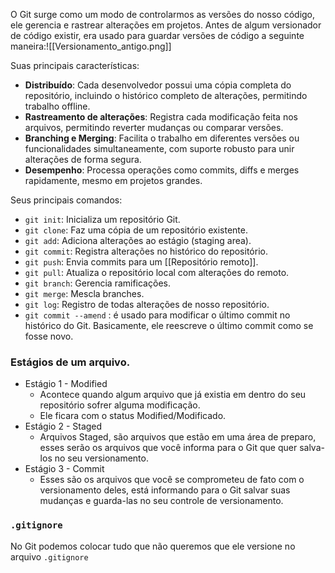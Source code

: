O Git surge como um modo de controlarmos as versões do nosso código, ele gerencia e rastrear alterações em projetos.
Antes de algum versionador de código existir, era usado para guardar versões de código a seguinte maneira:![[Versionamento_antigo.png]]


Suas principais características:
- **Distribuído**: Cada desenvolvedor possui uma cópia completa do repositório, incluindo o histórico completo de alterações, permitindo trabalho offline.
- **Rastreamento de alterações**: Registra cada modificação feita nos arquivos, permitindo reverter mudanças ou comparar versões.
- **Branching e Merging**: Facilita o trabalho em diferentes versões ou funcionalidades simultaneamente, com suporte robusto para unir alterações de forma segura.
- **Desempenho**: Processa operações como commits, diffs e merges rapidamente, mesmo em projetos grandes.

Seus principais comandos:
- `git init`: Inicializa um repositório Git.
- `git clone`: Faz uma cópia de um repositório existente.
- `git add`: Adiciona alterações ao estágio (staging area).
- `git commit`: Registra alterações no histórico do repositório.
- `git push`: Envia commits para um [[Repositório remoto]].
- `git pull`: Atualiza o repositório local com alterações do remoto.
- `git branch`: Gerencia ramificações.
- `git merge`: Mescla branches.
- `git log`: Registro de todas alterações de nosso repositório.
- `git commit --amend` : é usado para modificar o último commit no histórico do Git. Basicamente, ele reescreve o último commit como se fosse novo.
### Estágios de um arquivo.

- Estágio 1 - Modified
	- Acontece quando algum arquivo que já existia em dentro do seu repositório sofrer alguma modificação.
	- Ele ficara com o status Modified/Modificado.
- Estágio 2 - Staged
	- Arquivos Staged, são arquivos que estão em uma área de preparo, esses serão os arquivos que você informa para o Git que quer salva-los no seu versionamento.
- Estágio 3 - Commit
	- Esses são os arquivos que você se comprometeu de fato com o versionamento deles, está informando para o Git salvar suas mudanças e guarda-las no seu controle de versionamento.

### `.gitignore`

No Git podemos colocar tudo que não queremos que ele versione no arquivo `.gitignore`
